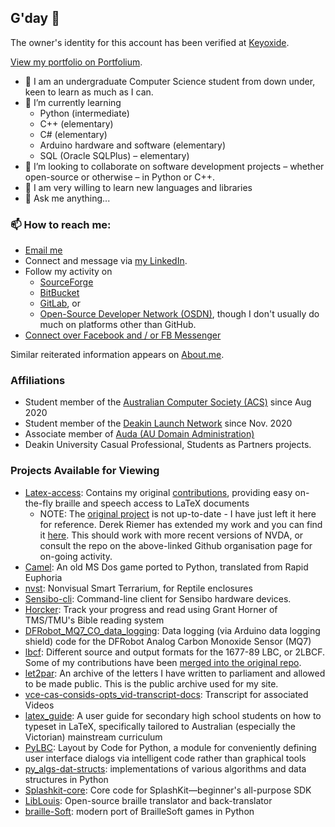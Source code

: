## G'day 👋

The owner's identity for this account has been verified at [Keyoxide](https://keyoxide.org/6C1E7CD8370E4DF7F852968716F8388EB88796D7).

[View my portfolio on Portfolium](https://portfolium.com/njschmidt/).

* 🏫 I am an undergraduate Computer Science student from down under, keen to learn as much as I can.
* 🌱 I’m currently learning
    * Python (intermediate)
    * C++ (elementary)
    * C# (elementary)
    * Arduino hardware and software (elementary)
    * SQL (Oracle SQLPlus) &ndash; elementary)
* 👨 I’m looking to collaborate on software development projects &ndash; whether open-source or otherwise &ndash; in Python or C++.
* 🤔 I am very willing to learn new languages and libraries
* 💬 Ask me anything...

### 📫 How to reach me:
* [Email me](MAILTO:schmidty2244@gmail.com)
* Connect and message via [my LinkedIn](https://www.linkedin.com/in/njsch/).
* Follow my activity on
    * [SourceForge](https://sourceforge.net/u/njschmidt/)
    * [BitBucket](https://bitbucket.org/njsch/)
    * [GitLab](https://gitlab.com/njsch), or
    * [Open-Source Developer Network (OSDN)](https://osdn.net/users/njsch/), though I don't usually do much on platforms other than GitHub.
* [Connect over Facebook and / or FB Messenger](https://www.facebook.com/whatpictureisthat)

Similar reiterated information appears on [About.me](https://about.me/njschmidt).

### Affiliations
* Student member of the [Australian Computer Society (ACS)](https://www.acs.org.au/) since Aug 2020
* Student member of the [Deakin Launch Network](https://launchnetwork.deakin.edu.au/) since Nov. 2020
* Associate member of [Auda (AU Domain Administration)](https://www.auda.org.au/)
* Deakin University Casual Professional, Students as Partners projects.

### Projects Available for Viewing
* [Latex-access](https://github.com/latex-access/latex-access): Contains my original [contributions](https://github.com/latex-access/latex-access/commits?author=njsch), providing easy on-the-fly braille and speech access to LaTeX documents
  * NOTE: The [original project](http://latex-access.sourceforge.net/) is not up-to-date - I have just left it here for reference.  Derek Riemer has extended my work and you can find it [here](https://github.com/derekriemer/latex-access-matrix).  This should work with more recent versions of NVDA, or consult the repo on the above-linked Github organisation page for on-going activity.
* [Camel](https://github.com/njsch/camel/): An old MS Dos game ported to Python, translated from Rapid Euphoria
* [nvst](https://github.com/njsch/nvst): Nonvisual Smart Terrarium, for Reptile enclosures
* [Sensibo-cli](https://github.com/njsch/sensibo-cli): Command-line client for Sensibo hardware devices.
* [Horcker](https://github.com/njsch/horcker): Track your progress and read using Grant Horner of TMS/TMU's Bible reading system
* [DFRobot_MQ7_CO_data_logging](https://github.com/njsch/DFRobot_MQ7_CO_data_logging): Data logging (via Arduino data logging shield) code for the DFRobot Analog Carbon Monoxide Sensor (MQ7)
* [lbcf](https://github.com/njsch/lbcf/): Different source and output formats for the 1677-89 LBC, or 2LBCF. Some of my contributions have been [merged into the original repo](https://github.com/lwalen/lbcf/commits?author=njsch).
* [let2par](https://github.com/njsch/let2par): An archive of the letters I have written to parliament and allowed to be made public. This is the public archive used for my site.
* [vce-cas-consids-opts_vid-transcript-docs](https://github.com/eduvis/vce-cas-consids-opts_vid-transcript-docs): Transcript for associated Videos
* [latex_guide](https://github.com/eduvis/latex_guide): A user guide for secondary high school students on how to typeset in LaTeX, specifically tailored to Australian (especially the Victorian) mainstream curriculum
* [PyLBC](https://github.com/njsch/PyLBC): Layout by Code for Python, a module for conveniently defining user interface dialogs via intelligent code rather than graphical tools
* [py_algs-dat-structs](https://github.com/njsch/py_algs-dat-structs/): implementations of various algorithms and data structures in Python
* [Splashkit-core](https://github.com/njsch/splashkit-core): Core code for SplashKit—beginner's all-purpose SDK
* [LibLouis](https://github.com/njsch/liblouis/): Open-source braille translator and back-translator
* [braille-Soft](https://github.com/njsch/braille-Soft): modern port of BrailleSoft games in Python
